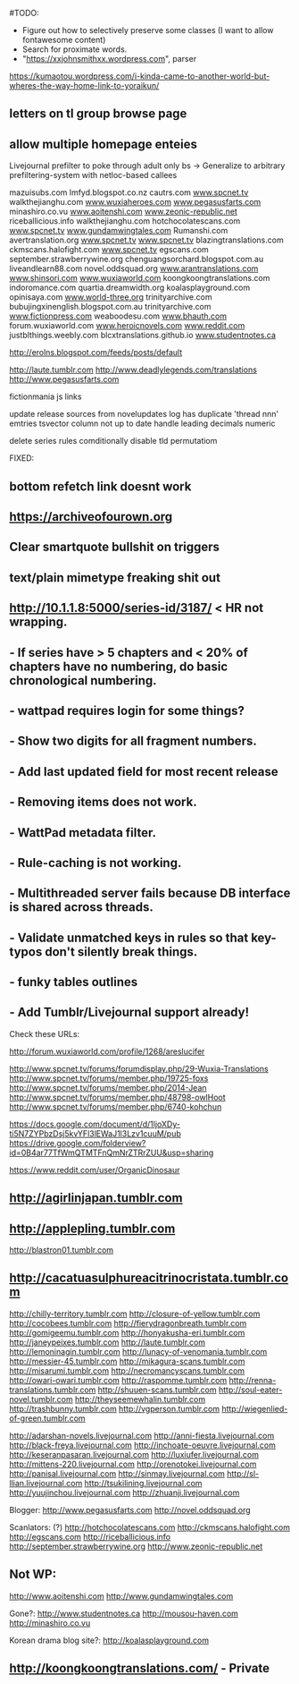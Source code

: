 #TODO:
 - Figure out how to selectively preserve some classes (I want to allow fontawesome content)
 - Search for proximate words.
 - "https://xxjohnsmithxx.wordpress.com", parser

 
 https://kumaotou.wordpress.com/i-kinda-came-to-another-world-but-wheres-the-way-home-link-to-yoraikun/


## letters on tl group browse page
## allow multiple homepage enteies

Livejournal prefilter to poke through adult only bs ->
    Generalize to arbitrary prefiltering-system with netloc-based callees
 

mazuisubs.com
lmfyd.blogspot.co.nz
cautrs.com
www.spcnet.tv
walkthejianghu.com
www.wuxiaheroes.com
www.pegasusfarts.com
minashiro.co.vu
www.aoitenshi.com
www.zeonic-republic.net
riceballicious.info
walkthejianghu.com
hotchocolatescans.com
www.spcnet.tv
www.gundamwingtales.com
Rumanshi.com
avertranslation.org
www.spcnet.tv
www.spcnet.tv
blazingtranslations.com
ckmscans.halofight.com
www.spcnet.tv
egscans.com
september.strawberrywine.org
chenguangsorchard.blogspot.com.au
liveandlearn88.com
novel.oddsquad.org
www.arantranslations.com
www.shinsori.com
www.wuxiaworld.com
koongkoongtranslations.com
indoromance.com
quartia.dreamwidth.org
koalasplayground.com
opinisaya.com
www.world-three.org
trinityarchive.com
bubujingxinenglish.blogspot.com.au
trinityarchive.com
www.fictionpress.com
weaboodesu.com
www.bhauth.com
forum.wuxiaworld.com
www.heroicnovels.com
www.reddit.com
justblthings.weebly.com
blcxtranslations.github.io
www.studentnotes.ca



http://erolns.blogspot.com/feeds/posts/default 

http://laute.tumblr.com
http://www.deadlylegends.com/translations
http://www.pegasusfarts.com

fictionmania js links 
 
update release sources from novelupdates
log has duplicate 'thread nnn' emtries 
tsvector column not up to date
handle leading decimals numeric

delete series
rules comditionally disable tld permutatiom

 FIXED:
 ## bottom refetch link doesnt work
 ## https://archiveofourown.org
 ## Clear smartquote bullshit on triggers 
 ## text/plain mimetype freaking shit out
 ## http://10.1.1.8:5000/series-id/3187/ < HR not wrapping.
 ## - If series have > 5 chapters and < 20% of chapters have no numbering, do basic chronological numbering.
 ## - wattpad requires login for some things?
 ## - Show two digits for all fragment numbers.
 ## - Add last updated field for most recent release
 ## - Removing items does not work.
 ## - WattPad metadata filter.
 ## - Rule-caching is not working.
 ## - Multithreaded server fails because DB interface is shared across threads.
 ## - Validate unmatched keys in rules so that key-typos don't silently break things.
 ## - funky tables outlines
 ## - Add Tumblr/Livejournal support already!


Check these URLs:



http://forum.wuxiaworld.com/profile/1268/areslucifer

http://www.spcnet.tv/forums/forumdisplay.php/29-Wuxia-Translations
http://www.spcnet.tv/forums/member.php/19725-foxs
http://www.spcnet.tv/forums/member.php/2014-Jean
http://www.spcnet.tv/forums/member.php/48798-owlHoot
http://www.spcnet.tv/forums/member.php/6740-kohchun

https://docs.google.com/document/d/1ljoXDy-ti5N7ZYPbzDsj5kvYFl3lEWaJ1l3Lzv1cuuM/pub
https://drive.google.com/folderview?id=0B4ar77TfWmQTMTFnQmNrZTRrZUU&usp=sharing

https://www.reddit.com/user/OrganicDinosaur


## http://agirlinjapan.tumblr.com
## http://applepling.tumblr.com
http://blastron01.tumblr.com
## http://cacatuasulphureacitrinocristata.tumblr.com
http://chilly-territory.tumblr.com
http://closure-of-yellow.tumblr.com
http://cocobees.tumblr.com
http://fierydragonbreath.tumblr.com
http://gomigeemu.tumblr.com
http://honyakusha-eri.tumblr.com
http://janeypeixes.tumblr.com
http://laute.tumblr.com
http://lemoninagin.tumblr.com
http://lunacy-of-venomania.tumblr.com
http://messier-45.tumblr.com
http://mikagura-scans.tumblr.com
http://misarumi.tumblr.com
http://necromancyscans.tumblr.com
http://owari-owari.tumblr.com
http://raspomme.tumblr.com
http://renna-translations.tumblr.com
http://shuuen-scans.tumblr.com
http://soul-eater-novel.tumblr.com
http://theyseemewhalin.tumblr.com
http://trashbunny.tumblr.com
http://vgperson.tumblr.com
http://wiegenlied-of-green.tumblr.com


http://adarshan-novels.livejournal.com
http://anni-fiesta.livejournal.com
http://black-freya.livejournal.com
http://inchoate-oeuvre.livejournal.com
http://keseranpasaran.livejournal.com
http://luxiufer.livejournal.com
http://mittens-220.livejournal.com
http://orenotokei.livejournal.com
http://panisal.livejournal.com
http://sinmay.livejournal.com
http://sl-llian.livejournal.com
http://tsukilining.livejournal.com
http://yuujinchou.livejournal.com
http://zhuanji.livejournal.com




Blogger: 
http://www.pegasusfarts.com
http://novel.oddsquad.org


Scanlators: (?)
http://hotchocolatescans.com
http://ckmscans.halofight.com
http://egscans.com
http://riceballicious.info
http://september.strawberrywine.org
http://www.zeonic-republic.net

## Not WP:
http://www.aoitenshi.com
http://www.gundamwingtales.com


Gone?:
http://www.studentnotes.ca
http://mousou-haven.com
http://minashiro.co.vu

Korean drama blog site?:
http://koalasplayground.com


## http://koongkoongtranslations.com/ - Private